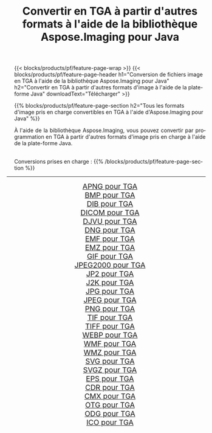 ﻿---
title: Convertir en TGA à partir d'autres formats à l'aide de la bibliothèque Aspose.Imaging pour Java 
weight: 3920
url: /fr/java/conversion/to/tga/ 
lang: fr
langdirlevel: 2
locales: zh-hans,ja,it,ru,de,es,fr,nl,id,lt,pl,pt,vi,tr,ko,zh-hant,ar,hi,th,sv,cs,uk,he
description: En utilisant Aspose.Imaging, vous pouvez convertir en TGA à partir d'autres formats en utilisant Java
---

{{< blocks/products/pf/feature-page-wrap >}}
{{< blocks/products/pf/feature-page-header h1="Conversion de fichiers image en TGA à l'aide de la bibliothèque Aspose.Imaging pour Java" h2="Convertir en TGA à partir d'autres formats d'image à l'aide de la plate-forme Java" downloadText="Télécharger" >}}


{{% blocks/products/pf/feature-page-section  h2="Tous les formats d'image pris en charge convertibles en TGA à l'aide d'Aspose.Imaging pour Java" %}}
<p align=justify>À l'aide de la bibliothèque Aspose.Imaging, vous pouvez convertir par programmation en TGA à partir d'autres formats d'image pris en charge à l'aide de la plate-forme Java.</p>
<br/>
Conversions prises en charge :
{{% /blocks/products/pf/feature-page-section %}}
<div class="container-fluid productfamilypage bg-gray">
    <div class="convertypes bg-gray agp-content section">
        <div class="container">
		<hr style="margin-left:-20px;"/>
		<div class="row other-converters" style="gap: 10px;font-size: 19px;text-align:center;">
		    <div class='col-md-2 other-converter remove-lp remove-rp'><a href="/imaging/fr/java/conversion/apng-to-tga/" style="padding:15px;">APNG pour TGA</a></div>
<div class='col-md-2 other-converter remove-lp remove-rp'><a href="/imaging/fr/java/conversion/bmp-to-tga/" style="padding:15px;">BMP pour TGA</a></div>
<div class='col-md-2 other-converter remove-lp remove-rp'><a href="/imaging/fr/java/conversion/dib-to-tga/" style="padding:15px;">DIB pour TGA</a></div>
<div class='col-md-2 other-converter remove-lp remove-rp'><a href="/imaging/fr/java/conversion/dicom-to-tga/" style="padding:15px;">DICOM pour TGA</a></div>
<div class='col-md-2 other-converter remove-lp remove-rp'><a href="/imaging/fr/java/conversion/djvu-to-tga/" style="padding:15px;">DJVU pour TGA</a></div>
<div class='col-md-2 other-converter remove-lp remove-rp'><a href="/imaging/fr/java/conversion/dng-to-tga/" style="padding:15px;">DNG pour TGA</a></div>
<div class='col-md-2 other-converter remove-lp remove-rp'><a href="/imaging/fr/java/conversion/emf-to-tga/" style="padding:15px;">EMF pour TGA</a></div>
<div class='col-md-2 other-converter remove-lp remove-rp'><a href="/imaging/fr/java/conversion/emz-to-tga/" style="padding:15px;">EMZ pour TGA</a></div>
<div class='col-md-2 other-converter remove-lp remove-rp'><a href="/imaging/fr/java/conversion/gif-to-tga/" style="padding:15px;">GIF pour TGA</a></div>
<div class='col-md-2 other-converter remove-lp remove-rp'><a href="/imaging/fr/java/conversion/jpeg2000-to-tga/" style="padding:15px;">JPEG2000 pour TGA</a></div>
<div class='col-md-2 other-converter remove-lp remove-rp'><a href="/imaging/fr/java/conversion/jp2-to-tga/" style="padding:15px;">JP2 pour TGA</a></div>
<div class='col-md-2 other-converter remove-lp remove-rp'><a href="/imaging/fr/java/conversion/j2k-to-tga/" style="padding:15px;">J2K pour TGA</a></div>
<div class='col-md-2 other-converter remove-lp remove-rp'><a href="/imaging/fr/java/conversion/jpg-to-tga/" style="padding:15px;">JPG pour TGA</a></div>
<div class='col-md-2 other-converter remove-lp remove-rp'><a href="/imaging/fr/java/conversion/jpeg-to-tga/" style="padding:15px;">JPEG pour TGA</a></div>
<div class='col-md-2 other-converter remove-lp remove-rp'><a href="/imaging/fr/java/conversion/png-to-tga/" style="padding:15px;">PNG pour TGA</a></div>
<div class='col-md-2 other-converter remove-lp remove-rp'><a href="/imaging/fr/java/conversion/tif-to-tga/" style="padding:15px;">TIF pour TGA</a></div>
<div class='col-md-2 other-converter remove-lp remove-rp'><a href="/imaging/fr/java/conversion/tiff-to-tga/" style="padding:15px;">TIFF pour TGA</a></div>
<div class='col-md-2 other-converter remove-lp remove-rp'><a href="/imaging/fr/java/conversion/webp-to-tga/" style="padding:15px;">WEBP pour TGA</a></div>
<div class='col-md-2 other-converter remove-lp remove-rp'><a href="/imaging/fr/java/conversion/wmf-to-tga/" style="padding:15px;">WMF pour TGA</a></div>
<div class='col-md-2 other-converter remove-lp remove-rp'><a href="/imaging/fr/java/conversion/wmz-to-tga/" style="padding:15px;">WMZ pour TGA</a></div>
<div class='col-md-2 other-converter remove-lp remove-rp'><a href="/imaging/fr/java/conversion/svg-to-tga/" style="padding:15px;">SVG pour TGA</a></div>
<div class='col-md-2 other-converter remove-lp remove-rp'><a href="/imaging/fr/java/conversion/svgz-to-tga/" style="padding:15px;">SVGZ pour TGA</a></div>
<div class='col-md-2 other-converter remove-lp remove-rp'><a href="/imaging/fr/java/conversion/eps-to-tga/" style="padding:15px;">EPS pour TGA</a></div>
<div class='col-md-2 other-converter remove-lp remove-rp'><a href="/imaging/fr/java/conversion/cdr-to-tga/" style="padding:15px;">CDR pour TGA</a></div>
<div class='col-md-2 other-converter remove-lp remove-rp'><a href="/imaging/fr/java/conversion/cmx-to-tga/" style="padding:15px;">CMX pour TGA</a></div>
<div class='col-md-2 other-converter remove-lp remove-rp'><a href="/imaging/fr/java/conversion/otg-to-tga/" style="padding:15px;">OTG pour TGA</a></div>
<div class='col-md-2 other-converter remove-lp remove-rp'><a href="/imaging/fr/java/conversion/odg-to-tga/" style="padding:15px;">ODG pour TGA</a></div>
<div class='col-md-2 other-converter remove-lp remove-rp'><a href="/imaging/fr/java/conversion/ico-to-tga/" style="padding:15px;">ICO pour TGA</a></div>
                </div>
        </div>
    </div>
</div>
<br/>

